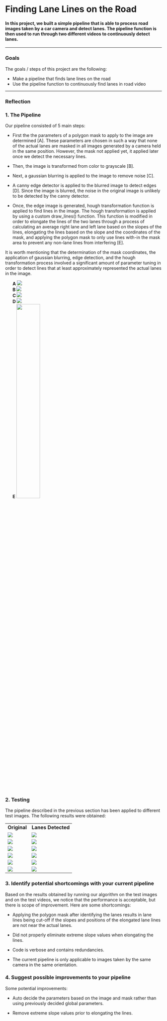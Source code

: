 # **Finding Lane Lines on the Road**

#### In this project, we built a simple pipeline that is able to process road images taken by a car camera and detect lanes. The pipeline function is then used to run through two different videos to continuously detect lanes.

---

### Goals

The goals / steps of this project are the following:
* Make a pipeline that finds lane lines on the road
* Use the pipeline function to continuously find lanes in road video


[//]: #

[image_A]: https://github.com/ysriram1/CarND-LaneLines-P1/blob/master/pipeline_results/masked.png "masked"

[image_B]: https://github.com/ysriram1/CarND-LaneLines-P1/blob/master/pipeline_results/gray.png "grayscale"

[image_C]: https://github.com/ysriram1/CarND-LaneLines-P1/blob/master/pipeline_results/gaussian.png "gaussian"

[image_D]: https://github.com/ysriram1/CarND-LaneLines-P1/blob/master/pipeline_results/edge.png "edge"

[image_E]: https://github.com/ysriram1/CarND-LaneLines-P1/blob/master/pipeline_results/hough.jpg "lanes"

[O1]: https://github.com/ysriram1/CarND-LaneLines-P1/blob/master/test_images/solidWhiteCurve.jpg
[C1]: https://github.com/ysriram1/CarND-LaneLines-P1/blob/master/test_images_output/solidWhiteCurve.jpg

[O2]: https://github.com/ysriram1/CarND-LaneLines-P1/blob/master/test_images/solidWhiteRight.jpg
[C2]: https://github.com/ysriram1/CarND-LaneLines-P1/blob/master/test_images_output/solidWhiteRight.jpg

[O3]: https://github.com/ysriram1/CarND-LaneLines-P1/blob/master/test_images/solidYellowCurve.jpg
[C3]: https://github.com/ysriram1/CarND-LaneLines-P1/blob/master/test_images_output/solidYellowCurve.jpg

[O4]: https://github.com/ysriram1/CarND-LaneLines-P1/blob/master/test_images/solidYellowCurve2.jpg
[C4]: https://github.com/ysriram1/CarND-LaneLines-P1/blob/master/test_images_output/solidYellowCurve2.jpg

[O5]: https://github.com/ysriram1/CarND-LaneLines-P1/blob/master/test_images/solidYellowLeft.jpg
[C5]: https://github.com/ysriram1/CarND-LaneLines-P1/blob/master/test_images_output/solidYellowLeft.jpg

[O6]: https://github.com/ysriram1/CarND-LaneLines-P1/blob/master/test_images/whiteCarLaneSwitch.jpg
[C6]: https://github.com/ysriram1/CarND-LaneLines-P1/blob/master/test_images_output/whiteCarLaneSwitch.jpg


---

### Reflection

### 1. The Pipeline

Our pipeline consisted of 5 main steps:
- First the the parameters of a polygon mask to apply to the image are determined [A]. These parameters are chosen in such a way that none of the actual lanes are masked in all images generated by a camera held in the same position. However, the mask not applied yet, it applied later once we detect the necessary lines.

- Then, the image is transformed from color to grayscale [B].

- Next, a gaussian blurring is applied to the image to remove noise [C].

- A canny edge detector is applied to the blurred image to detect edges [D]. Since the image is blurred, the noise in the original image is unlikely to be detected by the canny detector.

- Once, the edge image is generated, hough transformation function is applied to find lines in the image. The hough transformation is applied by using a custom draw_lines() function. This function is modified in order to elongate the lines of the two lanes through a process of calculating an average right lane and left lane based on the slopes of the lines, elongating the lines based on the slope and the coordinates of the mask, and applying the polygon mask to only use lines with-in the mask area to prevent any non-lane lines from interfering [E].

It is worth mentioning that the determination of the mask coordinates, the application of gaussian blurring, edge detection, and the hough transformation process involved a significant amount of parameter tuning in order to detect lines that at least approximately represented the actual lanes in the image.

<ul>
<strong> A </strong>
<img src="https://github.com/ysriram1/CarND-LaneLines-P1/blob/master/pipeline_results/masked.png"> <br>
<strong> B </strong>
<img src="https://github.com/ysriram1/CarND-LaneLines-P1/blob/master/pipeline_results/gray.png"> <br>
<strong> C </strong>
<img src="https://github.com/ysriram1/CarND-LaneLines-P1/blob/master/pipeline_results/gaussian.png"> <br>
<strong> D </strong>
<img src="https://github.com/ysriram1/CarND-LaneLines-P1/blob/master/pipeline_results/edge.png"> <br>
<strong> E </strong>
<img src="https://github.com/ysriram1/CarND-LaneLines-P1/blob/master/pipeline_results/hough.jpg" style="width:40%"> <br>
</ul>

### 2. Testing

The pipeline described in the previous section has been applied to different test images. The following results were obtained:

<table style="width:100%">
<tr>
<td> <strong> Original </strong> </td>
<td> <strong> Lanes Detected </strong> </td>
</tr>

<tr>
<td> <img src="https://github.com/ysriram1/CarND-LaneLines-P1/blob/master/test_images/solidWhiteCurve.jpg"> </td>
<td> <img src="https://github.com/ysriram1/CarND-LaneLines-P1/blob/master/test_images_output/solidWhiteCurve.jpg">
</td>
</tr>

<tr>
<td> <img src="https://github.com/ysriram1/CarND-LaneLines-P1/blob/master/test_images/solidWhiteRight.jpg"> </td>
<td> <img src="https://github.com/ysriram1/CarND-LaneLines-P1/blob/master/test_images_output/solidWhiteRight.jpg">
</td>
</tr>

<tr>
<td> <img src="https://github.com/ysriram1/CarND-LaneLines-P1/blob/master/test_images/solidYellowCurve.jpg"> </td>
<td> <img src="https://github.com/ysriram1/CarND-LaneLines-P1/blob/master/test_images_output/solidYellowCurve.jpg">
</td>
</tr>

<tr>
<td> <img src="https://github.com/ysriram1/CarND-LaneLines-P1/blob/master/test_images/solidYellowCurve2.jpg"> </td>
<td> <img src="https://github.com/ysriram1/CarND-LaneLines-P1/blob/master/test_images_output/solidYellowCurve2.jpg">
</td>
</tr>

<tr>
<td> <img src="https://github.com/ysriram1/CarND-LaneLines-P1/blob/master/test_images/solidYellowLeft.jpg"> </td>
<td> <img src="https://github.com/ysriram1/CarND-LaneLines-P1/blob/master/test_images_output/solidYellowLeft.jpg">
</td>
</tr>

<tr>
<td> <img src="https://github.com/ysriram1/CarND-LaneLines-P1/blob/master/test_images/whiteCarLaneSwitch.jpg"> </td>
<td> <img src="https://github.com/ysriram1/CarND-LaneLines-P1/blob/master/test_images_output/whiteCarLaneSwitch.jpg">
</td>
</tr>

</table>



### 3. Identify potential shortcomings with your current pipeline

Based on the results obtained by running our algorithm on the test images and on the test videos, we notice that the performance is acceptable, but there is scope of improvement. Here are some shortcomings:

- Applying the polygon mask after identifying the lanes results in lane lines being cut-off if the slopes and positions of the elongated lane lines are not near the actual lanes.

- Did not properly eliminate extreme slope values when elongating the lines.

- Code is verbose and contains redundancies.

- The current pipeline is only applicable to images taken by the same camera in the same orientation.


### 4. Suggest possible improvements to your pipeline

Some potential improvements:

- Auto decide the parameters based on the image and mask rather than using previously decided global parameters.

- Remove extreme slope values prior to elongating the lines.
